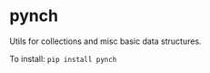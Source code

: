 
# pynch
Utils for collections and misc basic data structures.


To install:	```pip install pynch```
